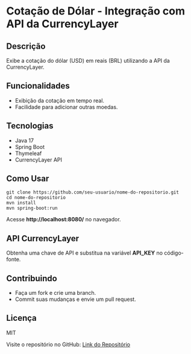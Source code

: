 <h1>Cotação de Dólar - Integração com API da CurrencyLayer</h1>

<h2>Descrição</h2>
<p>Exibe a cotação do dólar (USD) em reais (BRL) utilizando a API da CurrencyLayer.</p>

<h2>Funcionalidades</h2>
<ul>
    <li>Exibição da cotação em tempo real.</li>
    <li>Facilidade para adicionar outras moedas.</li>
</ul>

<h2>Tecnologias</h2>
<ul>
    <li>Java 17</li>
    <li>Spring Boot</li>
    <li>Thymeleaf</li>
    <li>CurrencyLayer API</li>
</ul>

<h2>Como Usar</h2>
<pre><code>git clone https://github.com/seu-usuario/nome-do-repositorio.git
cd nome-do-repositorio
mvn install
mvn spring-boot:run</code></pre>
<p>Acesse <strong>http://localhost:8080/</strong> no navegador.</p>

<h2>API CurrencyLayer</h2>
<p>Obtenha uma chave de API e substitua na variável <strong>API_KEY</strong> no código-fonte.</p>

<h2>Contribuindo</h2>
<ul>
    <li>Faça um fork e crie uma branch.</li>
    <li>Commit suas mudanças e envie um pull request.</li>
</ul>

<h2>Licença</h2>
<p>MIT</p>

<p>Visite o repositório no GitHub: <a href="https://github.com/seu-usuario/nome-do-repositorio">Link do Repositório</a></p>

